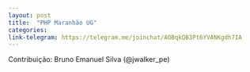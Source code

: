 ```yaml
---
layout: post
title:  "PHP Maranhão UG"
categories: 
link-telegram: https://telegram.me/joinchat/AOBqkQB3Pt6YVANKgdh7IA
---
```

Contribuição: Bruno Emanuel Silva (@jwalker_pe)

